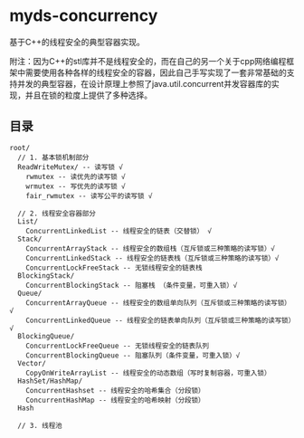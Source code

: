 # myds-concurrency

基于C++的线程安全的典型容器实现。

附注：因为C++的stl库并不是线程安全的，而在自己的另一个关于cpp网络编程框架中需要使用各种各样的线程安全的容器，因此自己手写实现了一套非常基础的支持并发的典型容器，在设计原理上参照了java.util.concurrent并发容器库的实现，并且在锁的粒度上提供了多种选择。

## 目录

```
root/ 
  // 1. 基本锁机制部分
  ReadWriteMutex/ -- 读写锁 √
    rwmutex -- 读优先的读写锁 √
    wrmutex -- 写优先的读写锁 √
    fair_rwmutex -- 读写公平的读写锁 √
    
  // 2. 线程安全容器部分
  List/ 
    ConcurrentLinkedList -- 线程安全的链表（交替锁） √
  Stack/ 
    ConcurrentArrayStack -- 线程安全的数组栈（互斥锁或三种策略的读写锁）√
    ConcurrentLinkedStack -- 线程安全的链表栈（互斥锁或三种策略的读写锁）√
    ConcurrentLockFreeStack -- 无锁线程安全的链表栈 
  BlockingStack/
    ConcurrentBlockingStack -- 阻塞栈 （条件变量，可重入锁）√
  Queue/
    ConcurrentArrayQueue -- 线程安全的数组单向队列（互斥锁或三种策略的读写锁）√
    ConcurrentLinkedQueue -- 线程安全的链表单向队列（互斥锁或三种策略的读写锁）√
  BlockingQueue/ 
    ConcurrentLockFreeQueue -- 无锁线程安全的链表队列
    ConcurrentBlockingQueue -- 阻塞队列（条件变量，可重入锁）√
  Vector/
    CopyOnWriteArrayList -- 线程安全的动态数组（写时复制容器，可重入锁）
  HashSet/HashMap/
    ConcurrentHashset -- 线程安全的哈希集合（分段锁） 
    ConcurrentHashMap -- 线程安全的哈希映射（分段锁）
  Hash
    
  // 3. 线程池
 ```

